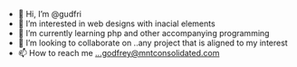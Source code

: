 - 👋 Hi, I’m @gudfri
- 👀 I’m interested in web designs with inacial elements 
- 🌱 I’m currently learning php and other accompanying programming 
- 💞️ I’m looking to collaborate on ..any project that is aligned to my interest
- 📫 How to reach me ...godfrey@mntconsolidated.com

<!---
gudfri/gudfri is a ✨ special ✨ repository because its `README.md` (this file) appears on your GitHub profile.
You can click the Preview link to take a look at your changes.
--->
